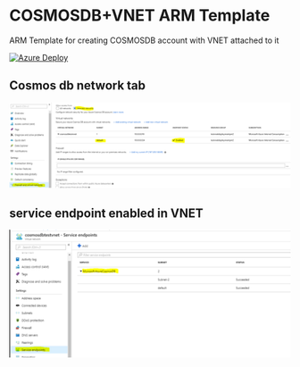 # COSMOSDB+VNET ARM Template
ARM Template for creating COSMOSDB account with VNET attached to it

[![Azure Deploy](http://azuredeploy.net/deploybutton.png)](https://portal.azure.com/#create/Microsoft.Template/uri/https%3a%2f%2fraw.githubusercontent.com%2fprashanthmadi%2fcosmosdb-vnet-arm%2fmaster%2fazuredeploy.json)

## Cosmos db network tab
![cosmosdb network tab](/cosmosdb_network_output.PNG)


## service endpoint enabled in VNET
![service endpoint enabled in VNET](/vnet_service_endpoint_output.PNG)